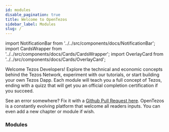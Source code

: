 ```yaml
---
id: modules
disable_pagination: true
title: Welcome to OpenTezos
sidebar_label: Modules
slug: /
---
```


import NotificationBar from '../../src/components/docs/NotificationBar';
import CardsWrapper from '../../src/components/docs/Cards/CardsWrapper';
import OverlayCard from '../../src/components/docs/Cards/OverlayCard';

Welcome Tezos Developers! Explore the technical and economic concepts behind the Tezos Network, experiment with our tutorials, or start building your own Tezos Dapp. Each module will teach you a full concept of Tezos, ending with a quizz that will get you an official completion certification if you succeed. 

<NotificationBar>
  <p>
    See an error somewhere? Fix it with a <a href="https://github.com/octo-technology/OpenTezos" target="_blank">Github Pull Request here</a>. OpenTezos is a constantly evolving platform that welcome all readers inputs. You can even add a new chapter or module if wish.
  </p>
</NotificationBar>

### Modules

<CardsWrapper>
  <OverlayCard
      description="What is a blockchain and how it works."
      icon="img/icons/blockchain-big-light.svg"
      iconDark="img/icons/blockchain-big-dark.svg"
      title="Blockchain Basics"
      to="/blockchain-basics"
  />
  <OverlayCard
      description="What is Tezos and how it works."
      icon="img/icons/tezos-big-light.svg"
      iconDark="img/icons/tezos-big-dark.svg"
      title="Tezos Basics"
      to="/tezos-basics"
  />
  <OverlayCard
      description="How to deploy your own Tezos node."
      icon="img/icons/node-big-light.svg"
      iconDark="img/icons/node-big-dark.svg"
      title="Deploy a node"
      to="/deploy-a-node"
  />
  <OverlayCard
      description="Learn to use and interact with a Tezos explorer."
      icon="img/icons/explorer-big-light.svg"
      iconDark="img/icons/explorer-big-dark.svg"
      title="How to use an Explorer"
      to="/explorer"
  />
  <OverlayCard
      description="Learn the basics of the SmartPy smart contract language."
      icon="img/icons/smartpy-big-light.svg"
      iconDark="img/icons/smartpy-big-dark.svg"
      title="SmartPy"
      to="/smartpy"
  />
    <OverlayCard
      description="Learn the basics of the LIGO smart contract language."
      icon="img/icons/ligo-big-light.svg"
      iconDark="img/icons/ligo-big-dark.svg"
      title="LIGO"
      to="/ligo"
  />
  <OverlayCard
    description="Learn the basics of the native Tezos smart contract language."
    icon="img/icons/michelson-big-light.svg"
    iconDark="img/icons/michelson-big-dark.svg"
    title="Michelson"
    to="/michelson"
  />
  <OverlayCard
    description="Everything you need to build your first Tezos Dapp."
    icon="img/icons/dapp-big-light.svg"
    iconDark="img/icons/dapp-big-dark.svg"
    title="Build a Dapp"
    to="/dapp"
  />
  <OverlayCard
    description="What is baking and how it works."
    icon="img/icons/baking-big-light.svg"
    iconDark="img/icons/baking-big-dark.svg"
    title="Baking"
    to="/baking"
  />
  <OverlayCard
    description="How to deploy your own bakers."
    icon="img/icons/baker-big-light.svg"
    iconDark="img/icons/baker-big-dark.svg"
    title="Deploy Bakers"
    to="/baker"
  />
  <OverlayCard
    description="Automated market maker, stablecoins, flash loans, synthetics, etc."
    icon="img/icons/defi-big-light.svg"
    iconDark="img/icons/defi-big-dark.svg"
    title="DeFi"
    to="/defi"
  />
  <OverlayCard
    description="Introduction to the concepts of formal verifications."
    icon="img/icons/formal-big-light.svg"
    iconDark="img/icons/formal-big-dark.svg"
    title="Formal Verification"
    to="/formal-verification"
  />
  <OverlayCard
    description="Create your own private Tezos network."
    icon="img/icons/private-big-light.svg"
    iconDark="img/icons/private-big-dark.svg"
    title="Private Blockchain"
    to="/private"
  />
  <OverlayCard
    description="Contribute to the Tezos ecosystem."
    icon="img/icons/contribute-big-light.svg"
    iconDark="img/icons/contribute-big-dark.svg"
    title="How to contribute"
    to="/contribute"
  />
</CardsWrapper>
